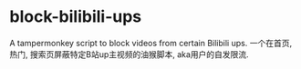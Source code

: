 # block-bilibili-ups
A tampermonkey script to block videos from certain Bilibili ups.
一个在首页, 热门, 搜索页屏蔽特定B站up主视频的油猴脚本, aka用户的自发限流.